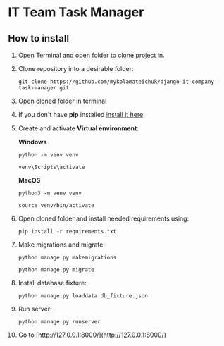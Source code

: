 # IT Team Task Manager

## How to install

1) Open Terminal and open folder to clone project in.

2) Clone repository into a desirable folder:

    ```
    git clone https://github.com/mykolamateichuk/django-it-company-task-manager.git
    ```

3) Open cloned folder in terminal

4) If you don't have **pip** installed  [install it here](https://pip.pypa.io/en/stable/installation/#).

5) Create and activate **Virtual environment**:
   
   **Windows**
   ```
   python -m venv venv
   ```
   
   ```
   venv\Scripts\activate
   ```
   
   **MacOS**
   ```
   python3 -m venv venv
   ```
   
   ```
   source venv/bin/activate
   ```
   
6) Open cloned folder and install needed requirements using:

    ```
    pip install -r requirements.txt
    ```

7) Make migrations and migrate:

   ```
   python manage.py makemigrations
   ```
   ```
   python manage.py migrate
   ```

8) Install database fixture:

   ```
   python manage.py loaddata db_fixture.json
   ```

9) Run server:
   
   ```
   python manage.py runserver
   ```

10) Go to [http://127.0.0.1:8000/](http://127.0.0.1:8000/)

